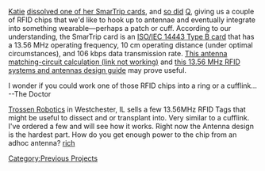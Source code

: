 [Katie](User:Katie) [dissolved one of her SmarTrip
cards](http://www.flickr.com/photos/missioncontrol/sets/72157605462136234/),
and [so
did](http://www.flickr.com/photos/theqlabs/sets/72157606273822940/)
[Q](User:Q), giving us a couple of RFID chips that we'd like
to hook up to antennae and eventually integrate into something
wearable—perhaps a patch or cuff. According to our understanding, the
SmarTrip card is an [ISO/IEC 14443 Type B
card](http://www.atmel.com/dyn/resources/prod_documents/doc2056.pdf)
that has a 13.56 MHz operating frequency, 10 cm operating distance
(under optimal circumstances), and 106 kbps data transmission rate.
[This antenna matching-circuit calculation (link not
working)](http://dev.emcelettronica.com/AppNote/ST/AN1806) and [this
13.56 MHz RFID systems and antennas design
guide](http://www.melexis.com/prodfiles/0003929_AN90121_7.pdf) may prove
useful.

I wonder if you could work one of those RFID chips into a ring or a
cufflink... --The Doctor

[Trossen
Robotics](http://www.trossenrobotics.com/store/c/2966-Mifare-1S50.aspx)
in Westchester, IL sells a few 13.56MHz RFID Tags that might be useful
to dissect and or transplant into. Very similar to a cufflink. I've
ordered a few and will see how it works. Right now the Antenna design is
the hardest part. How do you get enough power to the chip from an adhoc
antenna? [rich](User:Wonderfullyrich)

[Category:Previous Projects](Category:Previous_Projects)

